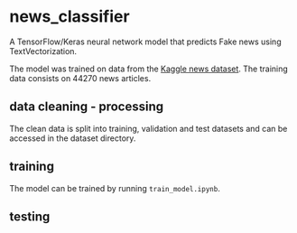 # news_classifier

A TensorFlow/Keras neural network model that predicts Fake news using
TextVectorization.

The model was trained on data from the [Kaggle news
dataset](https://www.kaggle.com/datasets/clmentbisaillon/fake-and-real-news-dataset?select=Fake.csv). The training data consists on 44270 news articles.

## data cleaning - processing

The clean data is split into training, validation and test datasets
and can be accessed in the dataset directory.

## training

The model can be trained by running `train_model.ipynb`.

## testing
